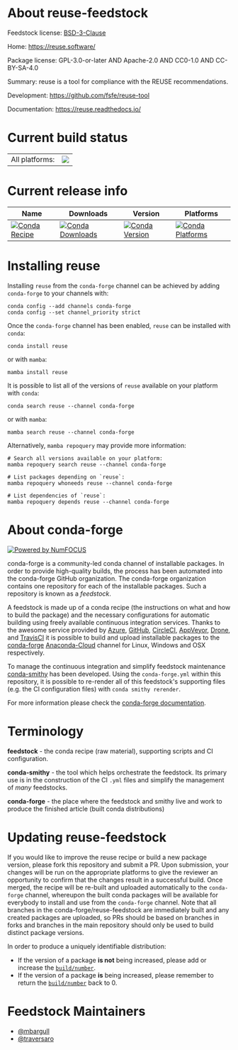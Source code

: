 About reuse-feedstock
=====================

Feedstock license: [BSD-3-Clause](https://github.com/conda-forge/reuse-feedstock/blob/main/LICENSE.txt)

Home: https://reuse.software/

Package license: GPL-3.0-or-later AND Apache-2.0 AND CC0-1.0 AND CC-BY-SA-4.0

Summary: reuse is a tool for compliance with the REUSE recommendations.

Development: https://github.com/fsfe/reuse-tool

Documentation: https://reuse.readthedocs.io/

Current build status
====================


<table><tr><td>All platforms:</td>
    <td>
      <a href="https://dev.azure.com/conda-forge/feedstock-builds/_build/latest?definitionId=8580&branchName=main">
        <img src="https://dev.azure.com/conda-forge/feedstock-builds/_apis/build/status/reuse-feedstock?branchName=main">
      </a>
    </td>
  </tr>
</table>

Current release info
====================

| Name | Downloads | Version | Platforms |
| --- | --- | --- | --- |
| [![Conda Recipe](https://img.shields.io/badge/recipe-reuse-green.svg)](https://anaconda.org/conda-forge/reuse) | [![Conda Downloads](https://img.shields.io/conda/dn/conda-forge/reuse.svg)](https://anaconda.org/conda-forge/reuse) | [![Conda Version](https://img.shields.io/conda/vn/conda-forge/reuse.svg)](https://anaconda.org/conda-forge/reuse) | [![Conda Platforms](https://img.shields.io/conda/pn/conda-forge/reuse.svg)](https://anaconda.org/conda-forge/reuse) |

Installing reuse
================

Installing `reuse` from the `conda-forge` channel can be achieved by adding `conda-forge` to your channels with:

```
conda config --add channels conda-forge
conda config --set channel_priority strict
```

Once the `conda-forge` channel has been enabled, `reuse` can be installed with `conda`:

```
conda install reuse
```

or with `mamba`:

```
mamba install reuse
```

It is possible to list all of the versions of `reuse` available on your platform with `conda`:

```
conda search reuse --channel conda-forge
```

or with `mamba`:

```
mamba search reuse --channel conda-forge
```

Alternatively, `mamba repoquery` may provide more information:

```
# Search all versions available on your platform:
mamba repoquery search reuse --channel conda-forge

# List packages depending on `reuse`:
mamba repoquery whoneeds reuse --channel conda-forge

# List dependencies of `reuse`:
mamba repoquery depends reuse --channel conda-forge
```


About conda-forge
=================

[![Powered by
NumFOCUS](https://img.shields.io/badge/powered%20by-NumFOCUS-orange.svg?style=flat&colorA=E1523D&colorB=007D8A)](https://numfocus.org)

conda-forge is a community-led conda channel of installable packages.
In order to provide high-quality builds, the process has been automated into the
conda-forge GitHub organization. The conda-forge organization contains one repository
for each of the installable packages. Such a repository is known as a *feedstock*.

A feedstock is made up of a conda recipe (the instructions on what and how to build
the package) and the necessary configurations for automatic building using freely
available continuous integration services. Thanks to the awesome service provided by
[Azure](https://azure.microsoft.com/en-us/services/devops/), [GitHub](https://github.com/),
[CircleCI](https://circleci.com/), [AppVeyor](https://www.appveyor.com/),
[Drone](https://cloud.drone.io/welcome), and [TravisCI](https://travis-ci.com/)
it is possible to build and upload installable packages to the
[conda-forge](https://anaconda.org/conda-forge) [Anaconda-Cloud](https://anaconda.org/)
channel for Linux, Windows and OSX respectively.

To manage the continuous integration and simplify feedstock maintenance
[conda-smithy](https://github.com/conda-forge/conda-smithy) has been developed.
Using the ``conda-forge.yml`` within this repository, it is possible to re-render all of
this feedstock's supporting files (e.g. the CI configuration files) with ``conda smithy rerender``.

For more information please check the [conda-forge documentation](https://conda-forge.org/docs/).

Terminology
===========

**feedstock** - the conda recipe (raw material), supporting scripts and CI configuration.

**conda-smithy** - the tool which helps orchestrate the feedstock.
                   Its primary use is in the construction of the CI ``.yml`` files
                   and simplify the management of *many* feedstocks.

**conda-forge** - the place where the feedstock and smithy live and work to
                  produce the finished article (built conda distributions)


Updating reuse-feedstock
========================

If you would like to improve the reuse recipe or build a new
package version, please fork this repository and submit a PR. Upon submission,
your changes will be run on the appropriate platforms to give the reviewer an
opportunity to confirm that the changes result in a successful build. Once
merged, the recipe will be re-built and uploaded automatically to the
`conda-forge` channel, whereupon the built conda packages will be available for
everybody to install and use from the `conda-forge` channel.
Note that all branches in the conda-forge/reuse-feedstock are
immediately built and any created packages are uploaded, so PRs should be based
on branches in forks and branches in the main repository should only be used to
build distinct package versions.

In order to produce a uniquely identifiable distribution:
 * If the version of a package **is not** being increased, please add or increase
   the [``build/number``](https://docs.conda.io/projects/conda-build/en/latest/resources/define-metadata.html#build-number-and-string).
 * If the version of a package **is** being increased, please remember to return
   the [``build/number``](https://docs.conda.io/projects/conda-build/en/latest/resources/define-metadata.html#build-number-and-string)
   back to 0.

Feedstock Maintainers
=====================

* [@mbargull](https://github.com/mbargull/)
* [@traversaro](https://github.com/traversaro/)


